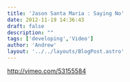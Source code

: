 ```yaml
---
title: 'Jason Santa Maria : Saying No'
date: 2012-11-19 14:36:43
draft: false
description: ""
tags: ['developing','Video']
author: 'Andrew'
layout: '../../layouts/BlogPost.astro'
---
```


http://vimeo.com/53155584
